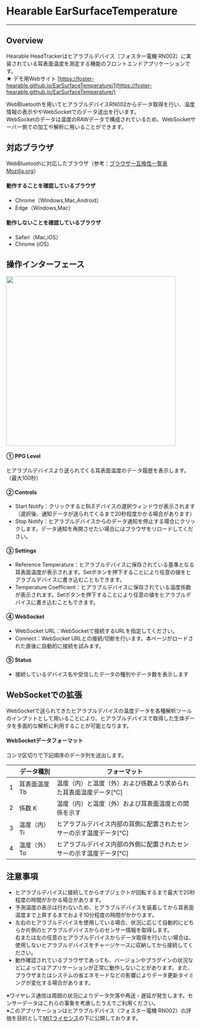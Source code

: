 # Hearable EarSurfaceTemperature
---
## Overview
Hearable HeadTrackerはヒアラブルデバイス（フォスター電機 RN002）に実装されている耳表面温度を測定する機能のフロントエンドアプリケーションです。\
★ デモ用Webサイト [https://foster-hearable.github.io/EarSurfaceTemperature/](https://foster-hearable.github.io/EarSurfaceTemperature/) 

WebBluetoothを用いてヒアラブルデバイスRN002からデータ取得を行い、温度情報の表示ややWebSocketでのデータ送出を行います。\
WebSocketのデータは温度のRAWデータで構成されているため、WebSocketサーバー側での加工や解析に用いることができます。

## 対応ブラウザ
WebBluetoothに対応したブラウザ（参考：[ブラウザー互換性一覧表 Mozilla.org](https://developer.mozilla.org/ja/docs/Web/API/Web_Bluetooth_API#ブラウザーの互換性)）
#### 動作することを確認しているブラウザ
- Chrome（Windows,Mac,Android）
- Edge（Windows,Mac）
  
#### 動作しないことを確認しているブラウザ
- Safari（Mac,iOS）
- Chrome (iOS)


## 操作インターフェース
<img src="Panel.png" width="450">

#### ① PPG Level
ヒアラブルデバイスより送られてくる耳表面温度のデータ履歴を表示します。（最大100秒）

#### ② Controls
- Start Notify：クリックするとBLEデバイスの選択ウィンドウが表示されます（選択後、通知データが送られてくるまで20秒程度かかる場合があります）
- Stop Notify：ヒアラブルデバイスからのデータ通知を停止する場合にクリックします。データ通知を再開させたい場合にはブラウザをリロードしてください。

#### ③ Settings
- Reference Temperature：ヒアラブルデバイスに保存されている基準となる耳表面温度が表示されます。Setボタンを押下することにより任意の値をヒアラブルデバイスに書き込むこともできます。
- Temperature Coefficient：ヒアラブルデバイスに保存されている温度係数が表示されます。Setボタンを押下することにより任意の値をヒアラブルデバイスに書き込むこともできます。

#### ④ WebSocket
- WebSocket URL：WebSocketで接続するURLを指定してください。
- Connect：WebSocket URLとの接続/切断を行います。本ページがロードされた直後に自動的に接続を試みます。
  
#### ⑤ Status
- 接続しているデバイス名や受信したデータの種別やデータ数を表示します

## WebSocketでの拡張
WebSocketで送られてきたヒアラブルデバイスの温度データを各種解析ツールのインプットとして用いることにより、ヒアラブルデバイスで取得した生体データを多面的な解析に利用することが可能となります。

#### WebSocketデータフォーマット
コンマ区切りで下記順序のデータ列を送出します。

|   | データ種別 | フォーマット |
|-|-|-|
| 1 | 耳表面温度 Tb | 温度（内）と温度（外）および係数より求められた耳表面温度データ[℃] |
| 2 | 係数 K | 温度（内）と温度（外）および耳表面温度との関係を示す |
| 3 | 温度（内） Ti | ヒアラブルデバイス内部の耳側に配置されたセンサーの示す温度データ[℃] |
| 4 | 温度（外） To | ヒアラブルデバイス内部の外側に配置されたセンサーの示す温度データ[℃] |


## 注意事項
- ヒアラブルデバイスに接続してからオブジェクトが回転するまで最大で20秒程度の時間がかかる場合があります。
- 予測温度の表示は行わないため、ヒアラブルデバイスを装着してから耳表面温度まで上昇するまでおよそ10分程度の時間がかかります。
- 左右のヒアラブルデバイスを使用している場合、状況に応じて自動的にどちらか片側のヒアラブルデバイスからのセンサー情報を取得します。\
  右または左の任意のヒアラブルデバイスからデータ取得を行いたい場合は、使用しないヒアラブルデバイスをチャージケースに収納してから接続してください。  
- 動作確認されているブラウザであっても、バージョンやプラグインの状況などによってはアプリケーションが正常に動作しないことがあります。また、ブラウザまたはシステムの省エネモードなどの影響によりデータ更新タイミングが変化する場合があります。
  
※ワイヤレス通信は周囲の状況によりデータ欠落や再送・遅延が発生します。センサーデータはこれらの事象を考慮したうえでご利用ください。\
※このアプリケーションはヒアラブルデバイス（フォスター電機 RN002）の評価を目的として[MITライセンス](https://github.com/foster-hearable/HeadTracker/blob/e59c1e2fe2de506fb53649f6b3cb550f1e6ca852/LICENSE.txt)の下に公開しております。
